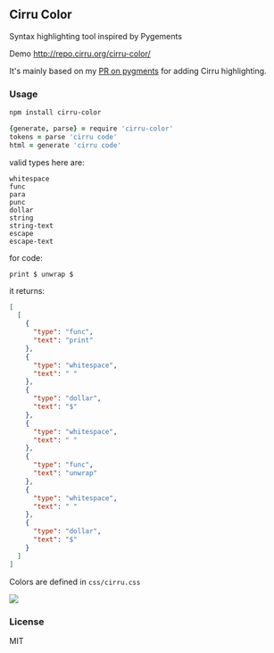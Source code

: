 
Cirru Color
------

Syntax highlighting tool inspired by Pygements

Demo http://repo.cirru.org/cirru-color/

It's mainly based on my [PR on pygments][pr] for adding Cirru highlighting.

[pr]: https://github.com/pygments/pygments/blob/master/pygments/lexers/webmisc.py#L866

### Usage

```bash
npm install cirru-color
```

```coffee
{generate, parse} = require 'cirru-color'
tokens = parse 'cirru code'
html = generate 'cirru code'
```

valid types here are:

```
whitespace
func
para
punc
dollar
string
string-text
escape
escape-text
```

for code:

```cirru
print $ unwrap $
```

it returns:

```json
[
  [
    {
      "type": "func",
      "text": "print"
    },
    {
      "type": "whitespace",
      "text": " "
    },
    {
      "type": "dollar",
      "text": "$"
    },
    {
      "type": "whitespace",
      "text": " "
    },
    {
      "type": "func",
      "text": "unwrap"
    },
    {
      "type": "whitespace",
      "text": " "
    },
    {
      "type": "dollar",
      "text": "$"
    }
  ]
]
```

Colors are defined in `css/cirru.css`

![](http://cirru.qiniudn.com/cirru-color.png)

### License

MIT

